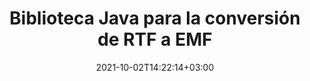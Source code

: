 ---
############################# Static ############################
layout: "autogen-gist"
date: 2021-10-02T14:22:14+03:00
draft: false
path: "es/total/java/conversion/rtf-to-emf/"
other_out_formats: "PDF DOC DOCX DOCM DOT DOTX DOTM TXT RTF HTML MHTML HTM MHT XLS XLSX XLSM XLSB XLT XLTX XLTM XLAM CSV TSV FODS DIF SXC PPT PPTX PPS PPSX PPSM POT POTX PPTM POTM ODT OTT ODS ODP OTP TIFF JPEG JPG PNG GIF BMP ICO WMF EMF DCM WEBP JP2 EMZ WMZ SVG SVGZ TGA XPS TEX MD PSD PSB EPUB WEB EXCEL IMAGE FODP DICOM"
ad_headline: "Conversión de Java RTF a EMF"
ad_description: "API de conversión de documentos RTF a EMF para Java | Más de 100 formatos de archivo compatibles"

############################# Head ############################
head_title: "Convertir RTF a EMF en Java | Biblioteca de conversión de palabras Java"
head_description: "API de conversión de documentos de procesamiento de texto Java. Convierta RTF a EMF y más de 100 imágenes y formatos de archivo en aplicaciones Java utilizando los entornos de desarrollo NetBeans, IntelliJ IDEA y Eclipse."

############################# Header ############################
title: "Biblioteca Java para la conversión de RTF a EMF"
description: "Convierta RTF a EMF mediante programación en aplicaciones Java y J2SE utilizando opciones flexibles de manipulación de documentos para personalizar la apariencia del documento resultante. La biblioteca de conversión de documentos de Word convierte con precisión los formatos de documentos de Word a PDF, hoja de cálculo de Excel, presentación de PowerPoint, Photoshop, HTML, eBook, XML, imágenes y muchos otros formatos de archivo populares. Uso de varias funciones de conversión de documentos: convierta el documento completo o elija páginas específicas del archivo del documento de origen en función de los números de página o rangos de páginas seleccionados y conviértalos fácilmente a un formato de documento compatible sin utilizar ningún software externo."

############################# SubMenu ############################
submenu:
    enable: false

############################# Content ############################
content:
    enable: true
    block:
    - title_left: "Cómo convertir RTF a EMF en Java"
      content_left: |
          Realice la conversión de archivos RTF a EMF en Java siguiendo tres sencillos pasos. Vea el documento MHTML convertido tal como está o reprodúzcalo y muéstrelo como HTML sin usar ningún software externo.

          -   Cree una nueva instancia de la clase **Converter** y cargue el archivo RTF
          -   Configure **ConvertOptions** para el tipo de documento EMF
          -   Llame al método **Convert** de la instancia de la clase **Converter** para la conversión a EMF
          -   Establecer opciones para el visor HTML
          -   Cree un objeto **Viewer** para ver EMF convertido como HTML
          
      title_right: "Descargas e instrucciones de instalación"
      content_right: |
          Necesita los espacios de nombres `GroupDocs.Conversion` y `GroupDocs.Viewer` para convertir formatos de archivo de Word a una amplia gama de imágenes y tipos de documentos como PDF, Microsoft Office (Word, Excel, PowerPoint, Project, Outlook), OpenDocument, HTML y diagramas CAD. Explore otras [API de Java para documentos de Office](https://products.conholdate.com/total/java/) que ofrece Conholdate.Total.
          
          Obtenga los archivos de ensamblaje respectivos de [descargas](https://downloads.conholdate.com/total/java) o busque el paquete completo de [Maven](https://repository.conholdate.com/webapp/#/artifacts/browse/tree/General/repo) para agregar `Conholdate.Total for Java` directamente en su espacio de trabajo.
          
      gisthash: "675fd7fb45acf595fd9f872593eb2899"
      gistfile: "word-to-pdf-conversion.java"

    - title_left: "Agregar marca de agua a Word y convertir a PDF"
      content_left: |
          Convierta con precisión documentos de Word a PDF en Java, exactamente como el archivo de origen original y aplique marcas de agua de texto o imagen a las páginas del documento convertido.

          -   Cree una nueva instancia de la clase **Converter** para convertir un documento DOCX de Word
          -   Crea una instancia de la clase **ConvertOptions** adecuada (PdfConvertOptions, WordProcessingConvertOptions, SpreadsheetConvertOptions)
          -   Crear una nueva instancia de la clase **WatermarkOptions**
          -   Especifique las propiedades de la marca de agua (color, ancho, alto, texto, imagen, etc.)
          -   Establecer la propiedad **Watermark** de la instancia de **ConvertOptions**
          -   Llame al método **Convert** de la instancia de la clase **Converter** para la conversión de Word a PDF
          
      title_right: "Cargue y convierta documentos ubicados de forma remota"
      content_right: |
          Con Conholdate.Total para Java, los desarrolladores pueden cargar y convertir documentos desde varias ubicaciones remotas y recursos de almacenamiento de documentos en la nube, como Amazon S3, Microsoft Azure Blob, FTP, disco local, transmisión o una URL simple. Simplemente especifique el método para obtener un flujo de documentos ubicado de forma remota y luego páselo a la clase Converter como constructor.
          
          Las API de Conholdate.Total para Java son compatibles con diferentes sistemas operativos como Windows J2SE, Linux (Ubuntu, OpenSUSE, CentOS y otros), macOS y cualquier tipo de aplicaciones Java basadas en entornos de desarrollo Eclipse, IntelliJ NetBeans, IntelliJ IDEA o Visual Studio Code.
          
      gisthash: "6999e55b491eea2906d7fefe2e636e33"
      gistfile: "add-watermark-to-word-and-convert-to-pdf.java"
          
    - title_left: "Conversión de Word a PDF protegida con contraseña"
      content_left: |
          Cargue y convierta con precisión documentos de procesamiento de Word protegidos por contraseña a PDF dentro de sus aplicaciones basadas en Java; todo lo que necesita son solo unas pocas líneas de código. Los desarrolladores también pueden transformar documentos de Word (DOC o DOCX) en otros formatos como Web (HTML, MHTML), Imágenes (JPG, PNG TIFF, BMP), Markdown y muchos otros sin necesidad de instalar Microsoft Word.

          -   Cree una nueva instancia de la clase **Converter** y pase la ruta del documento de origen
          -   Cree una instancia de la clase **ConvertOptions** adecuada, p. (PdfConvertOptions, WordProcessingConvertOptions, SpreadsheetConvertOptions, etc.)
          -   Llame al método **convert** de la instancia de clase **Converter** y pase el nombre de archivo para el documento convertido
        
      title_right: "Extracción de información del documento de origen"
      content_right: |
          La función de extracción de información de documentos no solo permite obtener la información básica sobre el archivo del documento de origen, sino que también admite la extracción de información valiosa específica del formato de archivo. Incluye las fechas de inicio y finalización del proyecto de un archivo de Microsoft Project, las restricciones de impresión en un documento PDF, la lista de carpetas incluidas en un archivo de datos de Outlook y la información sobre capas y diseños en un documento CAD.

          Otra función útil de Conholdate.Total API de Java para la conversión de documentos es la detección automática de una extensión de formato de archivo desconocida del documento de origen que se entrega en forma de flujo de bytes.
          
      gisthash: "35e23082b8fa43502d6784c38947eef1"
      gistfile: "password-protected-word-document-to-pdf-conversion.java"

    - title_left: "Convierta páginas específicas de Word a PDF en Java"
      content_left: |
          La API de conversión de documentos de Java le permite elegir páginas seleccionadas del documento de origen y convertirlas con precisión al formato de documento compatible. El siguiente código de ejemplo muestra cómo convertir la primera y la cuarta página de un documento de Word en el archivo PDF resultante.

          -   Cree una nueva instancia de la clase **Converter** y cargue el documento de entrada (Word)
          -   Cree una instancia de la clase **ConvertOptions** adecuada, p. (PdfConvertOptions, WordProcessingConvertOptions, SpreadsheetConvertOptions, etc.)
          -   Establezca la propiedad **setPages** de la instancia de **ConvertOptions** y mencione el número de página específico que se convertirá
          -   Llame al método **convert** de la instancia de la clase **Converter** y pase el nombre de archivo (PDF) para el documento convertido
        
      title_right: "Almacenamiento en caché de resultados de documentos convertidos"
      content_right: |
          En algunos casos, el tamaño del documento convertido es mayor y lleva tiempo convertirlo. La biblioteca de conversión de documentos ofrece la función de almacenamiento en caché para administrar de manera eficiente tales situaciones y acelerar el proceso de conversión repetitivo. Habilite la interfaz de ICache para que funcione con la implementación de caché personalizada utilizando el punto de extensión y controle la conversión de caché, como prefiera.

          El resultado de la conversión se guarda en la unidad local de forma predeterminada, pero se puede admitir cualquier tipo de almacenamiento en caché implementando las interfaces adecuadas, como Amazon S3, Dropbox, Google Drive, Windows Azure, Reddis o cualquier otra.
          
      gisthash: "98e5756c4d2150212f5abd2eb2067059"
      gistfile: "convert-specific-word-document-pages-to-pdf.java"
############################# About Formats ############################
about_formats:
    enable: false
############################# More Formats ############################
more_formats:
    enable: true
    auto: false
    other_out_formats: PDF DOC DOCX DOCM DOT DOTX DOTM TXT RTF HTML MHTML HTM MHT XLS XLSX XLSM XLSB XLT XLTX XLTM XLAM CSV TSV FODS DIF SXC PPT PPTX PPS PPSX PPSM POT POTX PPTM POTM ODT OTT ODS ODP OTP TIFF JPEG JPG PNG GIF BMP ICO WMF EMF DCM WEBP JP2 EMZ WMZ SVG SVGZ TGA XPS TEX MD PSD PSB EPUB WEB EXCEL IMAGE FODP DICOM
############################# Back to top ###############################
back_to_top:
  enable: true
---